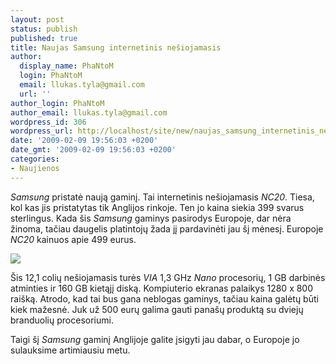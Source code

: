 ```yaml
---
layout: post
status: publish
published: true
title: Naujas Samsung internetinis nešiojamasis
author:
  display_name: PhaNtoM
  login: PhaNtoM
  email: llukas.tyla@gmail.com
  url: ''
author_login: PhaNtoM
author_email: llukas.tyla@gmail.com
wordpress_id: 306
wordpress_url: http://localhost/site/new/naujas_samsung_internetinis_nesiojamasis_/
date: '2009-02-09 19:56:03 +0200'
date_gmt: '2009-02-09 19:56:03 +0200'
categories:
- Naujienos
---
```

<p><i>Samsung</i> pristatė naują gaminį. Tai internetinis nešiojamasis <i>NC20</i>. Tiesa, kol kas jis pristatytas tik Anglijos rinkoje. Ten jo kaina siekia 399 svarus sterlingus. Kada šis <i>Samsung</i> gaminys pasirodys Europoje, dar nėra žinoma, tačiau daugelis platintojų žada jį pardavinėti jau šį mėnesį. Europoje <i>NC20</i> kainuos apie 499 eurus.  </p>
<p><img src="http://www.mobilemag.com/content/images/16734_large.jpg" /></p>
<p>Šis 12,1 colių nešiojamasis turės <i>VIA</i> 1,3 GHz <i>Nano</i> procesorių, 1 GB darbinės atminties ir 160 GB kietąjį diską. Kompiuterio ekranas palaikys 1280 x 800 raišką. Atrodo, kad tai bus gana neblogas gaminys, tačiau kaina galėtų būti kiek mažesnė. Juk už 500 eurų galima gauti panašų produktą su dviejų branduolių procesoriumi. </p>
<p>Taigi šį <i>Samsung</i> gaminį Anglijoje galite įsigyti jau dabar, o Europoje jo sulauksime artimiausiu metu.</p>
